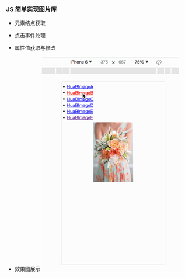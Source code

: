 ### JS 简单实现图片库

* 元素结点获取

* 点击事件处理

* 属性值获取与修改

* 效果图展示
![image](https://github.com/itwyhuaing/Web-WYH/blob/master/Demo/ImageLib/测试.gif)

